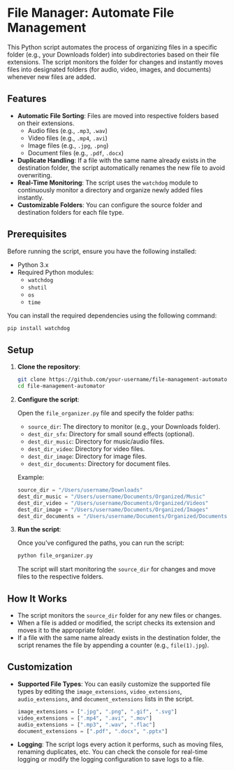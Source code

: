 # File Manager: Automate File Management

This Python script automates the process of organizing files in a specific folder (e.g., your Downloads folder) into subdirectories based on their file extensions. The script monitors the folder for changes and instantly moves files into designated folders (for audio, video, images, and documents) whenever new files are added.

## Features

- **Automatic File Sorting**: Files are moved into respective folders based on their extensions.
  - Audio files (e.g., `.mp3`, `.wav`)
  - Video files (e.g., `.mp4`, `.avi`)
  - Image files (e.g., `.jpg`, `.png`)
  - Document files (e.g., `.pdf`, `.docx`)
- **Duplicate Handling**: If a file with the same name already exists in the destination folder, the script automatically renames the new file to avoid overwriting.
- **Real-Time Monitoring**: The script uses the `watchdog` module to continuously monitor a directory and organize newly added files instantly.
- **Customizable Folders**: You can configure the source folder and destination folders for each file type.

## Prerequisites

Before running the script, ensure you have the following installed:

- Python 3.x
- Required Python modules:
  - `watchdog`
  - `shutil`
  - `os`
  - `time`

You can install the required dependencies using the following command:

```bash
pip install watchdog
```

## Setup

1. **Clone the repository**:

   ```bash
   git clone https://github.com/your-username/file-management-automator.git
   cd file-management-automator
   ```

2. **Configure the script**:
   
   Open the `file_organizer.py` file and specify the folder paths:
   
   - `source_dir`: The directory to monitor (e.g., your Downloads folder).
   - `dest_dir_sfx`: Directory for small sound effects (optional).
   - `dest_dir_music`: Directory for music/audio files.
   - `dest_dir_video`: Directory for video files.
   - `dest_dir_image`: Directory for image files.
   - `dest_dir_documents`: Directory for document files.

   Example:

   ```python
   source_dir = "/Users/username/Downloads"
   dest_dir_music = "/Users/username/Documents/Organized/Music"
   dest_dir_video = "/Users/username/Documents/Organized/Videos"
   dest_dir_image = "/Users/username/Documents/Organized/Images"
   dest_dir_documents = "/Users/username/Documents/Organized/Documents"
   ```

3. **Run the script**:

   Once you've configured the paths, you can run the script:

   ```bash
   python file_organizer.py
   ```

   The script will start monitoring the `source_dir` for changes and move files to the respective folders.

## How It Works

- The script monitors the `source_dir` folder for any new files or changes.
- When a file is added or modified, the script checks its extension and moves it to the appropriate folder.
- If a file with the same name already exists in the destination folder, the script renames the file by appending a counter (e.g., `file(1).jpg`).

## Customization

- **Supported File Types**:
  You can easily customize the supported file types by editing the `image_extensions`, `video_extensions`, `audio_extensions`, and `document_extensions` lists in the script.

  ```python
  image_extensions = [".jpg", ".png", ".gif", ".svg"]
  video_extensions = [".mp4", ".avi", ".mov"]
  audio_extensions = [".mp3", ".wav", ".flac"]
  document_extensions = [".pdf", ".docx", ".pptx"]
  ```

- **Logging**:
  The script logs every action it performs, such as moving files, renaming duplicates, etc. You can check the console for real-time logging or modify the logging configuration to save logs to a file.

